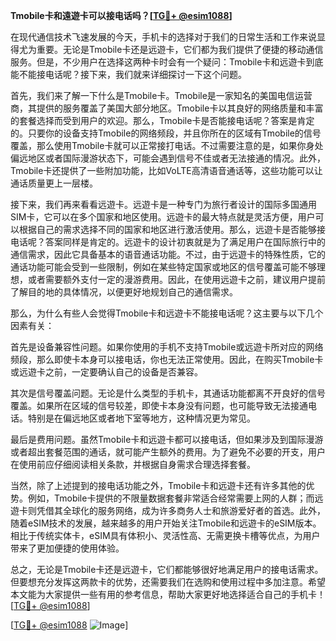 **Tmobile卡和遠遊卡可以接电话吗？[[TG💪+ @esim1088](https://t.me/s/esim1088)]**

在现代通信技术飞速发展的今天，手机卡的选择对于我们的日常生活和工作来说显得尤为重要。无论是Tmobile卡还是远遊卡，它们都为我们提供了便捷的移动通信服务。但是，不少用户在选择这两种卡时会有一个疑问：Tmobile卡和远遊卡到底能不能接电话呢？接下来，我们就来详细探讨一下这个问题。

首先，我们来了解一下什么是Tmobile卡。Tmobile是一家知名的美国电信运营商，其提供的服务覆盖了美国大部分地区。Tmobile卡以其良好的网络质量和丰富的套餐选择而受到用户的欢迎。那么，Tmobile卡是否能接电话呢？答案是肯定的。只要你的设备支持Tmobile的网络频段，并且你所在的区域有Tmobile的信号覆盖，那么使用Tmobile卡就可以正常接打电话。不过需要注意的是，如果你身处偏远地区或者国际漫游状态下，可能会遇到信号不佳或者无法接通的情况。此外，Tmobile卡还提供了一些附加功能，比如VoLTE高清语音通话等，这些功能可以让通话质量更上一层楼。

接下来，我们再来看看远遊卡。远遊卡是一种专门为旅行者设计的国际多国通用SIM卡，它可以在多个国家和地区使用。远遊卡的最大特点就是灵活方便，用户可以根据自己的需求选择不同的国家和地区进行激活使用。那么，远遊卡是否能够接电话呢？答案同样是肯定的。远遊卡的设计初衷就是为了满足用户在国际旅行中的通信需求，因此它具备基本的语音通话功能。不过，由于远遊卡的特殊性质，它的通话功能可能会受到一些限制，例如在某些特定国家或地区的信号覆盖可能不够理想，或者需要额外支付一定的漫游费用。因此，在使用远遊卡之前，建议用户提前了解目的地的具体情况，以便更好地规划自己的通信需求。

那么，为什么有些人会觉得Tmobile卡和远遊卡不能接电话呢？这主要与以下几个因素有关：

首先是设备兼容性问题。如果你使用的手机不支持Tmobile或远遊卡所对应的网络频段，那么即使卡本身可以接电话，你也无法正常使用。因此，在购买Tmobile卡或远遊卡之前，一定要确认自己的设备是否兼容。

其次是信号覆盖问题。无论是什么类型的手机卡，其通话功能都离不开良好的信号覆盖。如果所在区域的信号较差，即使卡本身没有问题，也可能导致无法接通电话。特别是在偏远地区或者地下室等地方，这种情况更为常见。

最后是费用问题。虽然Tmobile卡和远遊卡都可以接电话，但如果涉及到国际漫游或者超出套餐范围的通话，就可能产生额外的费用。为了避免不必要的开支，用户在使用前应仔细阅读相关条款，并根据自身需求合理选择套餐。

当然，除了上述提到的接电话功能之外，Tmobile卡和远遊卡还有许多其他的优势。例如，Tmobile卡提供的不限量数据套餐非常适合经常需要上网的人群；而远遊卡则凭借其全球化的服务网络，成为许多商务人士和旅游爱好者的首选。此外，随着eSIM技术的发展，越来越多的用户开始关注Tmobile和远遊卡的eSIM版本。相比于传统实体卡，eSIM具有体积小、灵活性高、无需更换卡槽等优点，为用户带来了更加便捷的使用体验。

总之，无论是Tmobile卡还是远遊卡，它们都能够很好地满足用户的接电话需求。但要想充分发挥这两款卡的优势，还需要我们在选购和使用过程中多加注意。希望本文能为大家提供一些有用的参考信息，帮助大家更好地选择适合自己的手机卡！[[TG💪+ @esim1088](https://t.me/s/esim1088)]

[[TG💪+ @esim1088](https://t.me/s/esim1088) ![Image](https://i.postimg.cc/4NQfJmqS/Snipaste-2025-05-13-00-14-12.png)]